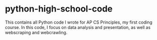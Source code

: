 # python-high-school-code
This contains all Python code I wrote for AP CS Principles, my first coding course. In this code, I focus on data analysis and presentation, as well as webscraping and webcrawling.
